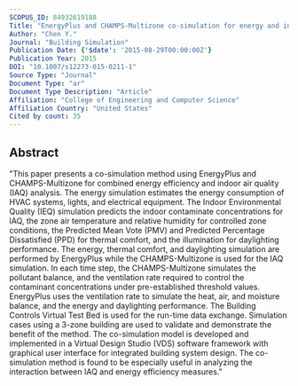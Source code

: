 ```yaml
---
SCOPUS_ID: 84932619188
Title: "EnergyPlus and CHAMPS-Multizone co-simulation for energy and indoor air quality analysis"
Author: "Chen Y."
Journal: "Building Simulation"
Publication Date: {'$date': '2015-08-29T00:00:00Z'}
Publication Year: 2015
DOI: "10.1007/s12273-015-0211-1"
Source Type: "Journal"
Document Type: "ar"
Document Type Description: "Article"
Affiliation: "College of Engineering and Computer Science"
Affiliation Country: "United States"
Cited by count: 35
---
```


## Abstract
"This paper presents a co-simulation method using EnergyPlus and CHAMPS-Multizone for combined energy efficiency and indoor air quality (IAQ) analysis. The energy simulation estimates the energy consumption of HVAC systems, lights, and electrical equipment. The Indoor Environmental Quality (IEQ) simulation predicts the indoor contaminate concentrations for IAQ, the zone air temperature and relative humidity for controlled zone conditions, the Predicted Mean Vote (PMV) and Predicted Percentage Dissatisfied (PPD) for thermal comfort, and the illumination for daylighting performance. The energy, thermal comfort, and daylighting simulation are performed by EnergyPlus while the CHAMPS-Multizone is used for the IAQ simulation. In each time step, the CHAMPS-Multizone simulates the pollutant balance, and the ventilation rate required to control the contaminant concentrations under pre-established threshold values. EnergyPlus uses the ventilation rate to simulate the heat, air, and moisture balance, and the energy and daylighting performance. The Building Controls Virtual Test Bed is used for the run-time data exchange. Simulation cases using a 3-zone building are used to validate and demonstrate the benefit of the method. The co-simulation model is developed and implemented in a Virtual Design Studio (VDS) software framework with graphical user interface for integrated building system design. The co-simulation method is found to be especially useful in analyzing the interaction between IAQ and energy efficiency measures."
